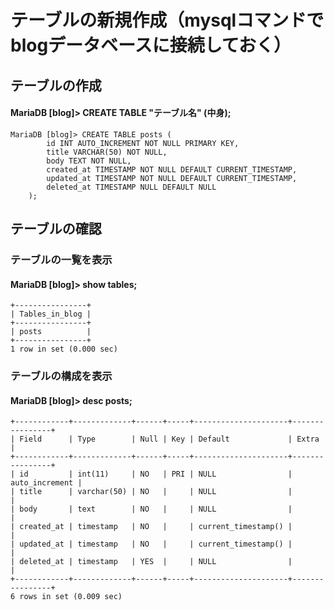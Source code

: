 # テーブルの新規作成（mysqlコマンドでblogデータベースに接続しておく）

## テーブルの作成
#### MariaDB [blog]> CREATE TABLE "テーブル名" (中身);
    MariaDB [blog]> CREATE TABLE posts (
            id INT AUTO_INCREMENT NOT NULL PRIMARY KEY,
            title VARCHAR(50) NOT NULL,
            body TEXT NOT NULL,
            created_at TIMESTAMP NOT NULL DEFAULT CURRENT_TIMESTAMP,
            updated_at TIMESTAMP NOT NULL DEFAULT CURRENT_TIMESTAMP,
            deleted_at TIMESTAMP NULL DEFAULT NULL
        );

## テーブルの確認

### テーブルの一覧を表示
#### MariaDB [blog]> show tables;
    +----------------+
    | Tables_in_blog |
    +----------------+
    | posts          |
    +----------------+
    1 row in set (0.000 sec)

### テーブルの構成を表示
#### MariaDB [blog]> desc posts;
    +------------+-------------+------+-----+---------------------+----------------+
    | Field      | Type        | Null | Key | Default             | Extra          |
    +------------+-------------+------+-----+---------------------+----------------+
    | id         | int(11)     | NO   | PRI | NULL                | auto_increment |
    | title      | varchar(50) | NO   |     | NULL                |                |
    | body       | text        | NO   |     | NULL                |                |
    | created_at | timestamp   | NO   |     | current_timestamp() |                |
    | updated_at | timestamp   | NO   |     | current_timestamp() |                |
    | deleted_at | timestamp   | YES  |     | NULL                |                |
    +------------+-------------+------+-----+---------------------+----------------+
    6 rows in set (0.009 sec)
